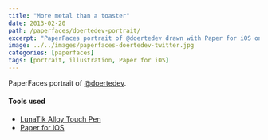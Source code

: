 ```yaml
---
title: "More metal than a toaster"
date: 2013-02-20
path: /paperfaces/doertedev-portrait/
excerpt: "PaperFaces portrait of @doertedev drawn with Paper for iOS on an iPad."
image: ../../images/paperfaces-doertedev-twitter.jpg
categories: [paperfaces]
tags: [portrait, illustration, Paper for iOS]
---
```


PaperFaces portrait of [@doertedev](https://twitter.com/doertedev).

#### Tools used

- [LunaTik Alloy Touch Pen](https://www.amazon.com/gp/product/B00821TR7G/ref=as_li_ss_tl?ie=UTF8&tag=mademist-20&linkCode=as2&camp=1789&creative=390957&creativeASIN=B00821TR7G)
- [Paper for iOS](https://paper.bywetransfer.com/)
